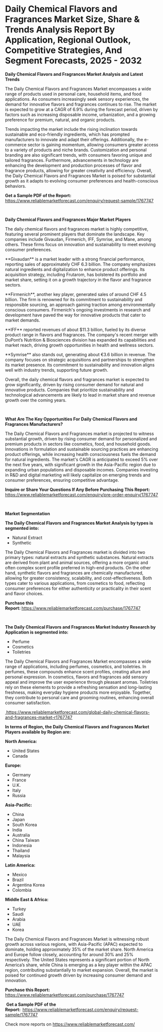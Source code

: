 <p><h1>Daily Chemical Flavors and Fragrances Market Size, Share & Trends Analysis Report By Application, Regional Outlook, Competitive Strategies, And Segment Forecasts, 2025 - 2032</h1></p><p><strong>Daily Chemical Flavors and Fragrances Market Analysis and Latest Trends</strong></p>
<p><p>The Daily Chemical Flavors and Fragrances Market encompasses a wide range of products used in personal care, household items, and food applications. As consumers increasingly seek sensory experiences, the demand for innovative flavors and fragrances continues to rise. The market is expected to grow at a CAGR of 6.9% during the forecast period, driven by factors such as increasing disposable income, urbanization, and a growing preference for premium, natural, and organic products.</p><p>Trends impacting the market include the rising inclination towards sustainable and eco-friendly ingredients, which has prompted manufacturers to innovate and adapt their offerings. Additionally, the e-commerce sector is gaining momentum, allowing consumers greater access to a variety of products and niche brands. Customization and personal branding are also significant trends, with consumers favoring unique and tailored fragrances. Furthermore, advancements in technology are enhancing the development and production processes of flavor and fragrance products, allowing for greater creativity and efficiency. Overall, the Daily Chemical Flavors and Fragrances Market is poised for substantial growth as it adapts to evolving consumer preferences and health-conscious behaviors.</p></p>
<p><strong>Get a Sample PDF of the Report:&nbsp;</strong> <a href="https://www.reliablemarketforecast.com/enquiry/request-sample/1767747?utm_campaign=3538&utm_medium=2&utm_source=Github&utm_content=ia&utm_term=03042025&utm_id=daily-chemical-flavors-and-fragrances">https://www.reliablemarketforecast.com/enquiry/request-sample/1767747</a></p>
<p>&nbsp;</p>
<p><strong>Daily Chemical Flavors and Fragrances Major Market Players</strong></p>
<p><p>The daily chemical flavors and fragrances market is highly competitive, featuring several prominent players that dominate the landscape. Key companies include Givaudan, Firmenich, IFF, Symrise, and Mane, among others. These firms focus on innovation and sustainability to meet evolving consumer preferences.</p><p>**Givaudan** is a market leader with a strong financial performance, reporting sales of approximately CHF 6.3 billion. The company emphasizes natural ingredients and digitalization to enhance product offerings. Its acquisition strategy, including Frutarom, has bolstered its portfolio and market share, setting it on a growth trajectory in the flavor and fragrance sectors.</p><p>**Firmenich**, another key player, generated sales of around CHF 4.5 billion. The firm is renowned for its commitment to sustainability and responsible sourcing, an approach gaining traction among environmentally conscious consumers. Firmenich's ongoing investments in research and development have paved the way for innovative products that cater to market demands.</p><p>**IFF** reported revenues of about $11.3 billion, fueled by its diverse product range in flavors and fragrances. The company's recent merger with DuPont’s Nutrition & Biosciences division has expanded its capabilities and market reach, driving growth opportunities in health and wellness sectors.</p><p>**Symrise** also stands out, generating about €3.6 billion in revenue. The company focuses on strategic acquisitions and partnerships to strengthen its market presence. Its commitment to sustainability and innovation aligns well with industry trends, supporting future growth.</p><p>Overall, the daily chemical flavors and fragrances market is expected to grow significantly, driven by rising consumer demand for natural and innovative products. Companies that prioritize sustainability and technological advancements are likely to lead in market share and revenue growth over the coming years.</p></p>
<p>&nbsp;</p>
<p><strong>What Are The Key Opportunities For Daily Chemical Flavors and Fragrances Manufacturers?</strong></p>
<p><p>The Daily Chemical Flavors and Fragrances market is projected to witness substantial growth, driven by rising consumer demand for personalized and premium products in sectors like cosmetics, food, and household goods. Innovations in formulation and sustainable sourcing practices are enhancing product offerings, while increasing health consciousness fuels the demand for natural ingredients. The market's CAGR is anticipated to exceed 5% over the next five years, with significant growth in the Asia-Pacific region due to expanding urban populations and disposable incomes. Companies investing in R&D and digital marketing will likely capitalize on emerging trends and consumer preferences, ensuring competitive advantage.</p></p>
<p><strong>Inquire or Share Your Questions If Any Before Purchasing This Report:</strong> <a href="https://www.reliablemarketforecast.com/enquiry/pre-order-enquiry/1767747?utm_campaign=3538&utm_medium=2&utm_source=Github&utm_content=ia&utm_term=03042025&utm_id=daily-chemical-flavors-and-fragrances">https://www.reliablemarketforecast.com/enquiry/pre-order-enquiry/1767747</a></p>
<p>&nbsp;</p>
<p><strong>Market Segmentation</strong></p>
<p><strong>The Daily Chemical Flavors and Fragrances Market Analysis by types is segmented into:</strong></p>
<p><ul><li>Natural Extract</li><li>Synthetic</li></ul></p>
<p><p>The Daily Chemical Flavors and Fragrances market is divided into two primary types: natural extracts and synthetic substances. Natural extracts are derived from plant and animal sources, offering a more organic and often complex scent profile preferred in high-end products. On the other hand, synthetic flavors and fragrances are chemically manufactured, allowing for greater consistency, scalability, and cost-effectiveness. Both types cater to various applications, from cosmetics to food, reflecting consumer preferences for either authenticity or practicality in their scent and flavor choices.</p></p>
<p><strong>Purchase this Report:&nbsp;</strong><a href="https://www.reliablemarketforecast.com/purchase/1767747?utm_campaign=3538&utm_medium=2&utm_source=Github&utm_content=ia&utm_term=03042025&utm_id=daily-chemical-flavors-and-fragrances">https://www.reliablemarketforecast.com/purchase/1767747</a></p>
<p>&nbsp;</p>
<p><strong>The Daily Chemical Flavors and Fragrances Market Industry Research by Application is segmented into:</strong></p>
<p><ul><li>Perfume</li><li>Cosmetics</li><li>Toiletries</li></ul></p>
<p><p>The Daily Chemical Flavors and Fragrances Market encompasses a wide range of applications, including perfumes, cosmetics, and toiletries. In perfumes, these compounds enhance scent profiles, creating allure and personal expression. In cosmetics, flavors and fragrances add sensory appeal and improve the user experience through pleasant aromas. Toiletries rely on these elements to provide a refreshing sensation and long-lasting freshness, making everyday hygiene products more enjoyable. Together, they contribute to personal care and grooming routines, enhancing overall consumer satisfaction.</p></p>
<p><a href="https://www.reliablemarketforecast.com/global-daily-chemical-flavors-and-fragrances-market-r1767747?utm_campaign=3538&utm_medium=2&utm_source=Github&utm_content=ia&utm_term=03042025&utm_id=daily-chemical-flavors-and-fragrances">&nbsp;https://www.reliablemarketforecast.com/global-daily-chemical-flavors-and-fragrances-market-r1767747</a></p>
<p><strong>In terms of Region, the Daily Chemical Flavors and Fragrances Market Players available by Region are:</strong></p>
<p>
    <p> <strong> North America: </strong>
        <ul>
            <li>United States</li>
            <li>Canada</li>
        </ul>
        </p> 
    <p> <strong> Europe: </strong>
        <ul>
            <li>Germany</li>
            <li>France</li>
            <li>U.K.</li>
            <li>Italy</li>
            <li>Russia</li>
        </ul>
        </p> 
    <p> <strong> Asia-Pacific: </strong>
        <ul>
            <li>China</li>
            <li>Japan</li>
            <li>South Korea</li>
            <li>India</li>
            <li>Australia</li>
            <li>China Taiwan</li>
            <li>Indonesia</li>
            <li>Thailand</li>
            <li>Malaysia</li>
        </ul>
        </p> 
    <p> <strong> Latin America: </strong>
        <ul>
            <li>Mexico</li>
            <li>Brazil</li>
            <li>Argentina Korea</li>
            <li>Colombia</li>
        </ul>
        </p> 
    <p> <strong> Middle East & Africa: </strong>
        <ul>
            <li>Turkey</li>
            <li>Saudi</li>
            <li>Arabia</li>
            <li>UAE</li>
            <li>Korea</li>
        </ul>
    </p>
    </p>
<p><p>The Daily Chemical Flavors and Fragrances Market is witnessing robust growth across various regions, with Asia-Pacific (APAC) expected to dominate, holding approximately 35% of the market share. North America and Europe follow closely, accounting for around 30% and 25% respectively. The United States represents a significant portion of North America’s share, while China is emerging as a key player within the APAC region, contributing substantially to market expansion. Overall, the market is poised for continued growth driven by increasing consumer demand and innovation.</p></p>
<p><strong>Purchase this Report: </strong><a href="https://www.reliablemarketforecast.com/purchase/1767747?utm_campaign=3538&utm_medium=2&utm_source=Github&utm_content=ia&utm_term=03042025&utm_id=daily-chemical-flavors-and-fragrances">https://www.reliablemarketforecast.com/purchase/1767747</a></p>
<p>&nbsp;<strong>Get a Sample PDF of the Report:&nbsp;&nbsp;</strong><a href="https://www.reliablemarketforecast.com/enquiry/request-sample/1767747?utm_campaign=3538&utm_medium=2&utm_source=Github&utm_content=ia&utm_term=03042025&utm_id=daily-chemical-flavors-and-fragrances">https://www.reliablemarketforecast.com/enquiry/request-sample/1767747</a></p>
<p><strong></strong></p>
<p>Check more reports on <a href="https://www.reliablemarketforecast.com/?utm_campaign=3538&utm_medium=2&utm_source=Github&utm_content=ia&utm_term=03042025&utm_id=daily-chemical-flavors-and-fragrances">https://www.reliablemarketforecast.com/</a></p>